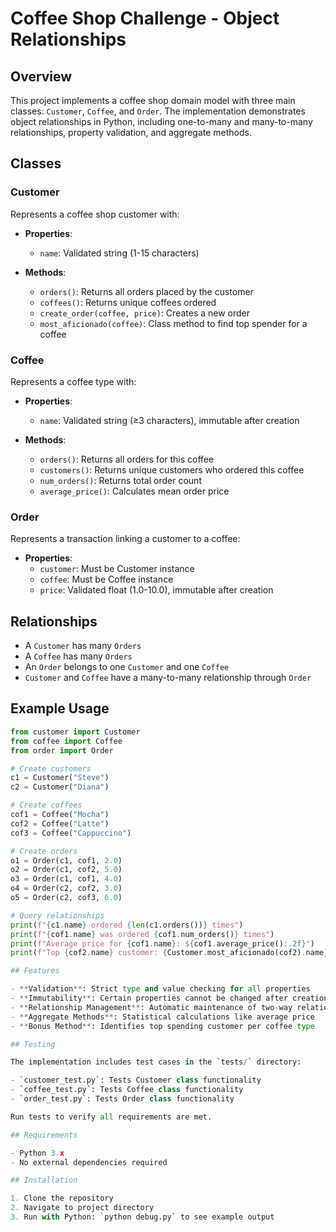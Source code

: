 # Coffee Shop Challenge - Object Relationships

## Overview

This project implements a coffee shop domain model with three main classes: `Customer`, `Coffee`, and `Order`. The implementation demonstrates object relationships in Python, including one-to-many and many-to-many relationships, property validation, and aggregate methods.

## Classes

### Customer

Represents a coffee shop customer with:

- **Properties**:
  - `name`: Validated string (1-15 characters)
  
- **Methods**:
  - `orders()`: Returns all orders placed by the customer
  - `coffees()`: Returns unique coffees ordered
  - `create_order(coffee, price)`: Creates a new order
  - `most_aficionado(coffee)`: Class method to find top spender for a coffee

### Coffee

Represents a coffee type with:

- **Properties**:
  - `name`: Validated string (≥3 characters), immutable after creation
  
- **Methods**:
  - `orders()`: Returns all orders for this coffee
  - `customers()`: Returns unique customers who ordered this coffee
  - `num_orders()`: Returns total order count
  - `average_price()`: Calculates mean order price

### Order

Represents a transaction linking a customer to a coffee:

- **Properties**:
  - `customer`: Must be Customer instance
  - `coffee`: Must be Coffee instance
  - `price`: Validated float (1.0-10.0), immutable after creation

## Relationships

- A `Customer` has many `Orders`
- A `Coffee` has many `Orders`
- An `Order` belongs to one `Customer` and one `Coffee`
- `Customer` and `Coffee` have a many-to-many relationship through `Order`

## Example Usage

```python
from customer import Customer
from coffee import Coffee
from order import Order

# Create customers
c1 = Customer("Steve")
c2 = Customer("Diana")

# Create coffees
cof1 = Coffee("Mocha")
cof2 = Coffee("Latte")
cof3 = Coffee("Cappuccino")

# Create orders
o1 = Order(c1, cof1, 2.0)
o2 = Order(c1, cof2, 5.0)
o3 = Order(c1, cof1, 4.0)
o4 = Order(c2, cof2, 3.0)
o5 = Order(c2, cof3, 6.0)

# Query relationships
print(f"{c1.name} ordered {len(c1.orders())} times")
print(f"{cof1.name} was ordered {cof1.num_orders()} times")
print(f"Average price for {cof1.name}: ${cof1.average_price():.2f}")
print(f"Top {cof2.name} customer: {Customer.most_aficionado(cof2).name}")

## Features

- **Validation**: Strict type and value checking for all properties
- **Immutability**: Certain properties cannot be changed after creation
- **Relationship Management**: Automatic maintenance of two-way relationships
- **Aggregate Methods**: Statistical calculations like average price
- **Bonus Method**: Identifies top spending customer per coffee type

## Testing

The implementation includes test cases in the `tests/` directory:

- `customer_test.py`: Tests Customer class functionality
- `coffee_test.py`: Tests Coffee class functionality
- `order_test.py`: Tests Order class functionality

Run tests to verify all requirements are met.

## Requirements

- Python 3.x
- No external dependencies required

## Installation

1. Clone the repository
2. Navigate to project directory
3. Run with Python: `python debug.py` to see example output